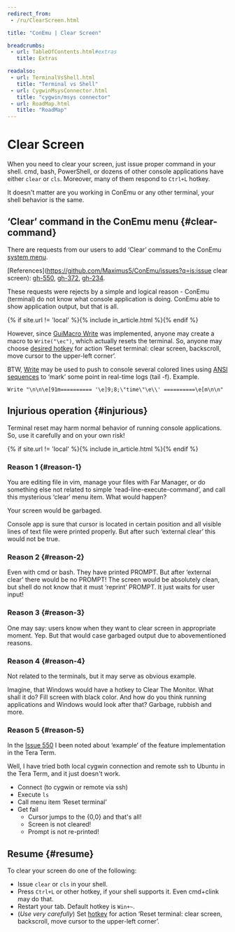 ```yaml
---
redirect_from:
 - /ru/ClearScreen.html

title: "ConEmu | Clear Screen"

breadcrumbs:
 - url: TableOfContents.html#extras
   title: Extras

readalso:
 - url: TerminalVsShell.html
   title: "Terminal vs Shell"
 - url: CygwinMsysConnector.html
   title: "cygwin/msys connector"
 - url: RoadMap.html
   title: "RoadMap"
---
```


# Clear Screen

When you need to clear your screen, just issue proper command in
your shell. cmd, bash, PowerShell, or dozens of other console
applications have either `clear` or `cls`. Moreover, many of them
respond to `Ctrl+L` hotkey.

It doesn't matter are you working in ConEmu or any other terminal,
your shell behavior is the same.


## ‘Clear’ command in the ConEmu menu  {#clear-command}

There are requests from our users to add ‘Clear’ command to the
ConEmu [system menu](SystemMenu.html).

[References](https://github.com/Maximus5/ConEmu/issues?q=is:issue clear screen):
[gh-550](https://github.com/Maximus5/ConEmu/issues/550),
[gh-372](https://github.com/Maximus5/ConEmu/issues/372),
[gh-234](https://github.com/Maximus5/ConEmu/issues/234).

These requests were rejects by a simple and logical reason - ConEmu
(terminal) do not know what console application is doing. ConEmu
able to show application output, but that is all.

{% if site.url != 'local' %}{% include in_article.html %}{% endif %}

However, since [GuiMacro Write](GuiMacro.html#Write) was implemented,
anyone may create a macro to `Write("\ec")`, which actually resets the terminal.
So, anyone may choose [desired hotkey](SettingsHotkeys.html) for action
‘Reset terminal: clear screen, backscroll, move cursor to the upper-left corner’.

BTW, [Write](GuiMacro.html#Write) may be used to push to console several colored lines using
[ANSI sequences](AnsiEscapeCodes.html#ConEmu_specific_OSC)
to ‘mark’ some point in real-time logs (tail -f). Example.

~~~
Write "\n\n\e[91m========== '\e]9;8;\"time\"\e\\' ==========\e[m\n\n"
~~~


## Injurious operation  {#injurious}

Terminal reset may harm normal behavior of running console applications.
So, use it carefully and on your own risk!

{% if site.url != 'local' %}{% include in_article.html %}{% endif %}

### Reason 1  {#reason-1}

You are editing file in vim, manage your files with Far Manager,
or do something else not related to simple ‘read-line-execute-command’,
and call this mysterious ‘clear’ menu item. What would happen?

Your screen would be garbaged.

Console app is sure that cursor is located in certain position and all
visible lines of text file were printed properly. But after such
‘external clear’ this would not be true.

### Reason 2  {#reason-2}

Even with cmd or bash. They have printed PROMPT.
But after ‘external clear’ there would be no PROMPT! The screen
would be absolutely clean, but shell do not know that it must
‘reprint’ PROMPT. It just waits for user input!

### Reason 3  {#reason-3}

One may say: users know when they want to clear screen in
appropriate moment. Yep. But that would case garbaged output due to
abovementioned reasons.

### Reason 4  {#reason-4}

Not related to the terminals, but it may serve as obvious example.

Imagine, that Windows would have a hotkey to Clear The Monitor.
What shall it do? Fill screen with black color. And how do you think
running applications and Windows would look after that? Garbage,
rubbish and more.

### Reason 5  {#reason-5}

In the [Issue 550](https://github.com/Maximus5/ConEmu/issues/550)
I been noted about ‘example’ of the feature implementation in the Tera Term.

Well, I have tried both local cygwin connection and remote ssh to Ubuntu
in the Tera Term, and it just doesn't work.

* Connect (to cygwin or remote via ssh)
* Execute `ls`
* Call menu item ‘Reset terminal’
* Get fail
  * Cursor jumps to the {0,0} and that's all!
  * Screen is not cleared!
  * Prompt is not re-printed!


## Resume  {#resume}

To clear your screen do one of the following:

* Issue `clear` or `cls` in your shell.
* Press `Ctrl+L` or other hotkey, if your shell supports it. Even cmd+clink may do that.
* Restart your tab. Default hotkey is `Win+~`.
* (*Use very carefully*) Set [hotkey](SettingsHotkeys.html) for action
  ‘Reset terminal: clear screen, backscroll, move cursor to the upper-left corner’.
